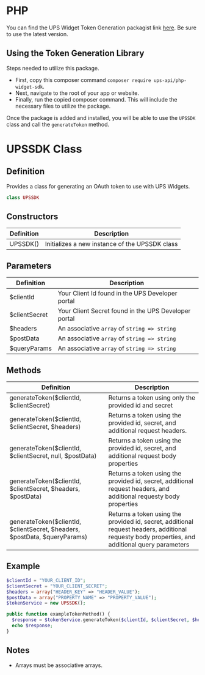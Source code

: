 # PHP

You can find the UPS Widget Token Generation packagist link [here](https://packagist.org/packages/ups-api/php-widget-sdk). Be sure to use the latest version.

## Using the Token Generation Library

Steps needed to utilize this package.
- First, copy this composer command `composer require ups-api/php-widget-sdk`.
- Next, navigate to the root of your app or website.
- Finally, run the copied composer command. This will include the necessary files to utilize the package.

Once the package is added and installed, you will be able to use the `UPSSDK` class and call the `generateToken` method.

# UPSSDK Class
## Definition

Provides a class for generating an OAuth token to use with UPS Widgets.
```PHP
class UPSSDK
```

## Constructors

| Definition | Description |
|------------|-------------|
| UPSSDK() | Initializes a new instance of the UPSSDK class |

## Parameters

| Definition | Description |
|------------|-------------|
| $clientId | Your Client Id found in the UPS Developer portal |
| $clientSecret | Your Client Secret found in the UPS Developer portal |
| $headers | An associative `array` of `string => string` |
| $postData | An associative `array` of `string => string` |
| $queryParams | An associative `array` of `string => string` |

## Methods

| Definition | Description |
|------------|-------------|
| generateToken($clientId, $clientSecret) | Returns a token using only the provided id and secret |
| generateToken($clientId, $clientSecret, $headers) | Returns a token using the provided id, secret, and additional request headers. |
| generateToken($clientId, $clientSecret, null, $postData) | Returns a token using the provided id, secret, and additional request body properties|
| generateToken($clientId, $clientSecret, $headers, $postData) | Returns a token using the provided id, secret, additional request headers, and additional requesty body properties |
| generateToken($clientId, $clientSecret, $headers, $postData, $queryParams) | Returns a token using the provided id, secret, additional request headers, additional requesty body properties, and additional query parameters |

## Example

```PHP
$clientId = "YOUR_CLIENT_ID";
$clientSecret = "YOUR_CLIENT_SECRET";
$headers = array("HEADER_KEY" => "HEADER_VALUE");
$postData = array("PROPERTY_NAME" => "PROPERTY_VALUE");
$tokenService = new UPSSDK();

public function exampleTokenMethod() {
  $response = $tokenService.generateToken($clientId, $clientSecret, $headers, $postData);
  echo $response;
}
```

## Notes

- Arrays must be associative arrays.
